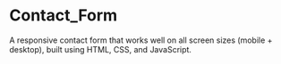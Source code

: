 # Contact_Form
A responsive contact form that works well on all screen sizes (mobile + desktop), built using HTML, CSS, and JavaScript.
